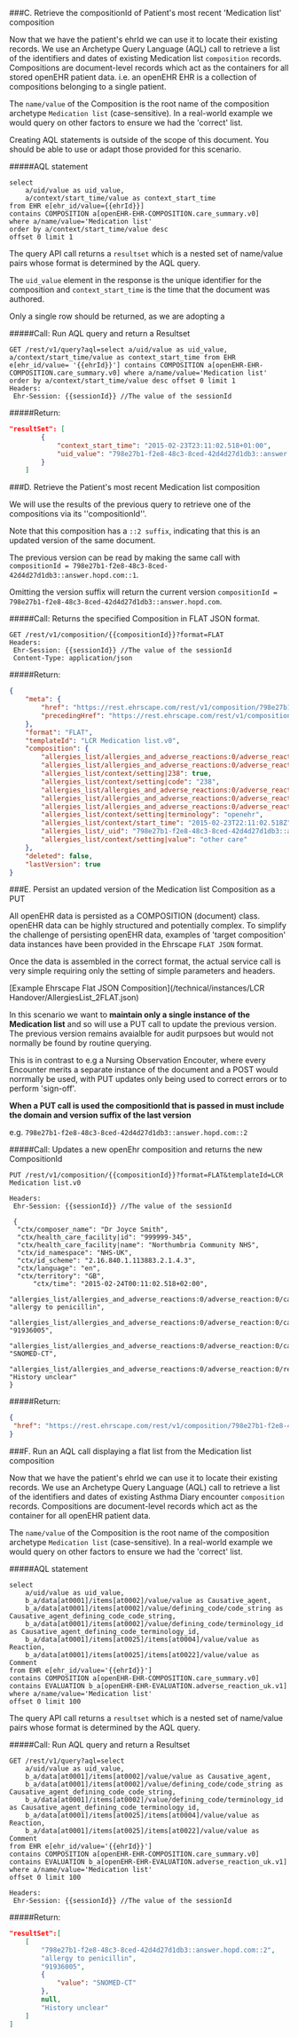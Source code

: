 ###C. Retrieve the compositionId of Patient's most recent 'Medication list' composition

Now that we have the patient's ehrId we can use it to locate their existing records.
We use an Archetype Query Language (AQL) call to retrieve a list of the identifiers and dates of existing Medication list ``composition`` records. Compositions are document-level records which act as the containers for all stored openEHR patient data. i.e. an openEHR EHR is a collection of compositions belonging to a single patient.

The `name/value` of the Composition is the root name of the composition archetype `Medication list` (case-sensitive). In a real-world example we would query on other factors to ensure we had the 'correct' list.

Creating AQL statements is outside of the scope of this document. You should be able to use or adapt those provided for this scenario.

#####AQL statement

````
select
    a/uid/value as uid_value,
    a/context/start_time/value as context_start_time
from EHR e[ehr_id/value={{ehrId}}]
contains COMPOSITION a[openEHR-EHR-COMPOSITION.care_summary.v0]
where a/name/value='Medication list'
order by a/context/start_time/value desc
offset 0 limit 1
````
The query API call returns a `resultset` which is a nested set of name/value pairs whose format is determined by the AQL query.

The `uid_value` element in the response is the unique identifier for the composition and `context_start_time` is the time that the document was authored.

Only a single row should be returned, as we are adopting a

#####Call: Run AQL query and return a Resultset
````
GET /rest/v1/query?aql=select a/uid/value as uid_value, a/context/start_time/value as context_start_time from EHR e[ehr_id/value= '{{ehrId}}'] contains COMPOSITION a[openEHR-EHR-COMPOSITION.care_summary.v0] where a/name/value='Medication list' order by a/context/start_time/value desc offset 0 limit 1
Headers:
 Ehr-Session: {{sessionId}} //The value of the sessionId
````

#####Return:
````json
"resultSet": [
        {
            "context_start_time": "2015-02-23T23:11:02.518+01:00",
            "uid_value": "798e27b1-f2e8-48c3-8ced-42d4d27d1db3::answer.hopd.com::2" //compositionId
        }
    ]
````

###D. Retrieve the Patient's most recent Medication list composition

We will use the results of the previous query to retrieve one of the compositions via its ''compositionId''.

Note that this composition has a `::2 suffix`, indicating that this is an updated version of the same document.

The previous version can be read by making the same call with `compositionId = 798e27b1-f2e8-48c3-8ced-42d4d27d1db3::answer.hopd.com::1`.

Omitting the version suffix will return the current version `compositionId = 798e27b1-f2e8-48c3-8ced-42d4d27d1db3::answer.hopd.com`.


#####Call: Returns the specified Composition in FLAT JSON format.
````
GET /rest/v1/composition/{{compositionId}}?format=FLAT
Headers:
 Ehr-Session: {{sessionId}} //The value of the sessionId
 Content-Type: application/json
````
#####Return:
````json
{
    "meta": {
        "href": "https://rest.ehrscape.com/rest/v1/composition/798e27b1-f2e8-48c3-8ced-42d4d27d1db3::answer.hopd.com::2",
        "precedingHref": "https://rest.ehrscape.com/rest/v1/composition/798e27b1-f2e8-48c3-8ced-42d4d27d1db3::answer::1"
    },
    "format": "FLAT",
    "templateId": "LCR Medication list.v0",
    "composition": {
        "allergies_list/allergies_and_adverse_reactions:0/adverse_reaction:0/causative_agent|terminology": "SNOMED-CT",
        "allergies_list/allergies_and_adverse_reactions:0/adverse_reaction:0/reaction_details/comment": "History unclear",
        "allergies_list/context/setting|238": true,
        "allergies_list/context/setting|code": "238",
        "allergies_list/allergies_and_adverse_reactions:0/adverse_reaction:0/causative_agent|91936005": true,
        "allergies_list/allergies_and_adverse_reactions:0/adverse_reaction:0/causative_agent|code": "91936005",
        "allergies_list/allergies_and_adverse_reactions:0/adverse_reaction:0/causative_agent|value": "allergy to penicillin",
        "allergies_list/context/setting|terminology": "openehr",
        "allergies_list/context/start_time": "2015-02-23T22:11:02.518Z",
        "allergies_list/_uid": "798e27b1-f2e8-48c3-8ced-42d4d27d1db3::answer.hopd.com::2",
        "allergies_list/context/setting|value": "other care"
    },
    "deleted": false,
    "lastVersion": true
}
````


###E. Persist an updated version of the Medication list Composition as a PUT

All openEHR data is persisted as a COMPOSITION (document) class. openEHR data can be highly structured and potentially complex. To simplify the challenge of persisting openEHR data, examples of  'target composition' data instances have been provided in the Ehrscape ``FLAT JSON`` format.

Once the data is assembled in the correct format, the actual service call is very simple requiring only the setting of simple parameters and headers.

[Example Ehrscape Flat JSON Composition](/technical/instances/LCR Handover/AllergiesList_2FLAT.json)  

In this scenario we want to **maintain only a single instance of the Medication list** and so will use a PUT call to update the previous version. The previous version remains avaialble for audit purpsoes but would not normally be found by routine querying.

This is in contrast to e.g a Nursing Observation Encouter, where every Encounter merits a separate instance of the document and a POST would norrmally be used, with PUT updates only being used to correct errors or to perform 'sign-off'.

**When a PUT call is used the compositionId that is passed in must include the domain and version suffix  of the last version**

e.g. `798e27b1-f2e8-48c3-8ced-42d4d27d1db3::answer.hopd.com::2`

#####Call: Updates a new openEhr composition and returns the new CompositionId
````
PUT /rest/v1/composition/{{compositionId}}?format=FLAT&templateId=LCR Medication list.v0

Headers:
 Ehr-Session: {{sessionId}} //The value of the sessionId

 {
  "ctx/composer_name": "Dr Joyce Smith",
  "ctx/health_care_facility|id": "999999-345",
  "ctx/health_care_facility|name": "Northumbria Community NHS",
  "ctx/id_namespace": "NHS-UK",
  "ctx/id_scheme": "2.16.840.1.113883.2.1.4.3",
  "ctx/language": "en",
  "ctx/territory": "GB",
	  "ctx/time": "2015-02-24T00:11:02.518+02:00",
    "allergies_list/allergies_and_adverse_reactions:0/adverse_reaction:0/causative_agent|value": "allergy to penicillin",
    "allergies_list/allergies_and_adverse_reactions:0/adverse_reaction:0/causative_agent|code": "91936005",
    "allergies_list/allergies_and_adverse_reactions:0/adverse_reaction:0/causative_agent|terminology": "SNOMED-CT",
    "allergies_list/allergies_and_adverse_reactions:0/adverse_reaction:0/reaction_details/comment": "History unclear"
}
````
#####Return:
````json
{
 "href": "https://rest.ehrscape.com/rest/v1/composition/798e27b1-f2e8-48c3-8ced-42d4d27d1db3::answer.hopd.com::3"
}
````

###F. Run an AQL call displaying a flat list from the Medication list composition

Now that we have the patient's ehrId we can use it to locate their existing records.
We use an Archetype Query Language (AQL) call to retrieve a list of the identifiers and dates of existing Asthma Diary encounter ``composition`` records. Compositions are document-level records which act as the container for all openEHR patient data.

The `name/value` of the Composition is the root name of the composition archetype `Medication list` (case-sensitive). In a real-world example we would query on other factors to ensure we had the 'correct' list.

#####AQL statement

````
select
    a/uid/value as uid_value,
    b_a/data[at0001]/items[at0002]/value/value as Causative_agent,
    b_a/data[at0001]/items[at0002]/value/defining_code/code_string as Causative_agent_defining_code_code_string,
    b_a/data[at0001]/items[at0002]/value/defining_code/terminology_id as Causative_agent_defining_code_terminology_id,
    b_a/data[at0001]/items[at0025]/items[at0004]/value/value as Reaction,
    b_a/data[at0001]/items[at0025]/items[at0022]/value/value as Comment
from EHR e[ehr_id/value='{{ehrId}}']
contains COMPOSITION a[openEHR-EHR-COMPOSITION.care_summary.v0]
contains EVALUATION b_a[openEHR-EHR-EVALUATION.adverse_reaction_uk.v1]
where a/name/value='Medication list'
offset 0 limit 100

````
The query API call returns a `resultset` which is a nested set of name/value pairs whose format is determined by the AQL query.

#####Call: Run AQL query and return a Resultset
````
GET /rest/v1/query?aql=select
    a/uid/value as uid_value,
    b_a/data[at0001]/items[at0002]/value/value as Causative_agent,
    b_a/data[at0001]/items[at0002]/value/defining_code/code_string as Causative_agent_defining_code_code_string,
    b_a/data[at0001]/items[at0002]/value/defining_code/terminology_id as Causative_agent_defining_code_terminology_id,
    b_a/data[at0001]/items[at0025]/items[at0004]/value/value as Reaction,
    b_a/data[at0001]/items[at0025]/items[at0022]/value/value as Comment
from EHR e[ehr_id/value='{{ehrId}}']
contains COMPOSITION a[openEHR-EHR-COMPOSITION.care_summary.v0]
contains EVALUATION b_a[openEHR-EHR-EVALUATION.adverse_reaction_uk.v1]
where a/name/value='Medication list'
offset 0 limit 100

Headers:
 Ehr-Session: {{sessionId}} //The value of the sessionId
````

#####Return:
````json
"resultSet":[
    [
        "798e27b1-f2e8-48c3-8ced-42d4d27d1db3::answer.hopd.com::2",
        "allergy to penicillin",
        "91936005",
        {
            "value": "SNOMED-CT"
        },
        null,
        "History unclear"
    ]
]

````